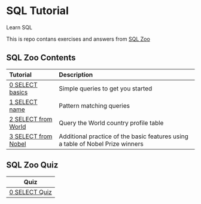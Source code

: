 <!-- PROJECT LOGO -->
<br />
<div align="left">
<h1 align="left">SQL Tutorial</h1>
</div>


<!-- ABOUT PROJECT -->
Learn SQL

This is repo contans exercises and answers from [SQL Zoo](https://sqlzoo.net/wiki/SQL_Tutorial) 


## SQL Zoo Contents
| Tutorial | Description |
| :--- | :--- |
| [0 SELECT basics](https://github.com/ojudz08/sqlzoo-answers/tree/main/SQL%20Tutorials/0-SELECT%20basics) | Simple queries to get you started |
| [1 SELECT name](https://github.com/ojudz08/sqlzoo-answers/tree/main/SQL%20Tutorials/1-SELECT%20name) | Pattern matching queries |
| [2 SELECT from World](https://github.com/ojudz08/sqlzoo-answers/tree/main/SQL%20Tutorials/2-SELECT%20from%20World) | Query the World country profile table |
| [3 SELECT from Nobel](https://github.com/ojudz08/sqlzoo-answers/tree/main/SQL%20Tutorials/3-SELECT%20from%20Nobel) | Additional practice of the basic features using a table of Nobel Prize winners |


## SQL Zoo Quiz
| Quiz |
| :---: |
| [0 SELECT Quiz](https://github.com/ojudz08/sqlzoo-answers/tree/main/SQL%20Quizes/0-SELECT%20Quiz) |
